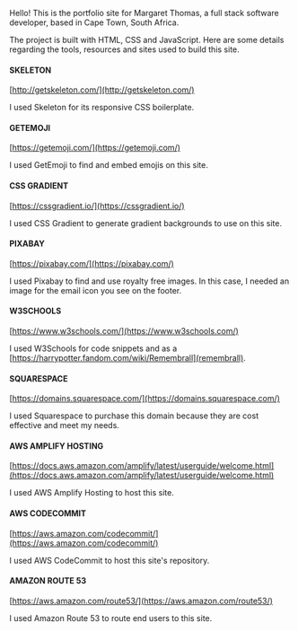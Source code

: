 Hello! This is the portfolio site for Margaret Thomas, a full stack software developer, based in Cape Town, South Africa.

The project is built with HTML, CSS and JavaScript.
Here are some details regarding the tools, resources and sites used to build this site.

#### SKELETON
[http://getskeleton.com/](http://getskeleton.com/)

I used Skeleton for its responsive CSS boilerplate.

#### GETEMOJI
[https://getemoji.com/](https://getemoji.com/)

I used GetEmoji to find and embed emojis on this site.

#### CSS GRADIENT
[https://cssgradient.io/](https://cssgradient.io/)

I used CSS Gradient to generate gradient backgrounds to use on this site.

#### PIXABAY
[https://pixabay.com/](https://pixabay.com/)

I used Pixabay to find and use royalty free images. In this case, I needed an image for the email icon you see on the footer.

#### W3SCHOOLS
[https://www.w3schools.com/](https://www.w3schools.com/)

I used W3Schools for code snippets and as a [https://harrypotter.fandom.com/wiki/Remembrall](remembrall).

#### SQUARESPACE
[https://domains.squarespace.com/](https://domains.squarespace.com/)

I used Squarespace to purchase this domain because they are cost effective and meet my needs.

#### AWS AMPLIFY HOSTING
[https://docs.aws.amazon.com/amplify/latest/userguide/welcome.html](https://docs.aws.amazon.com/amplify/latest/userguide/welcome.html)

I used AWS Amplify Hosting to host this site.

#### AWS CODECOMMIT
[https://aws.amazon.com/codecommit/](https://aws.amazon.com/codecommit/)

I used AWS CodeCommit to host this site's repository.

#### AMAZON ROUTE 53
[https://aws.amazon.com/route53/](https://aws.amazon.com/route53/)

I used Amazon Route 53 to route end users to this site.